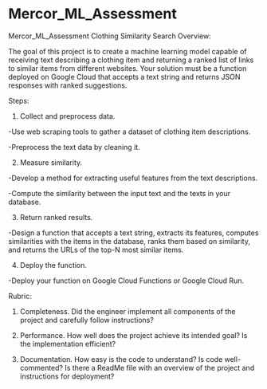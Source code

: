 # Mercor_ML_Assessment
Mercor_ML_Assessment
Clothing Similarity Search
Overview:

The goal of this project is to create a machine learning model capable of receiving text describing a clothing item and returning a ranked list of links to similar items from different websites. Your solution must be a function deployed on Google Cloud that accepts a text string and returns JSON responses with ranked suggestions.



Steps:

1. Collect and preprocess data.

-Use web scraping tools to gather a dataset of clothing item descriptions.

-Preprocess the text data by cleaning it.

2. Measure similarity.

-Develop a method for extracting useful features from the text descriptions.

-Compute the similarity between the input text and the texts in your database. 

3. Return ranked results.

-Design a function that accepts a text string, extracts its features, computes similarities with the items in the database, ranks them based on similarity, and returns the URLs of the top-N most similar items.

4. Deploy the function.

-Deploy your function on Google Cloud Functions or Google Cloud Run.



Rubric:

1. Completeness. Did the engineer implement all components of the project and carefully follow instructions?

2. Performance. How well does the project achieve its intended goal? Is the implementation efficient?

3. Documentation. How easy is the code to understand? Is code well-commented? Is there a ReadMe file with an overview of the project and instructions for deployment?
